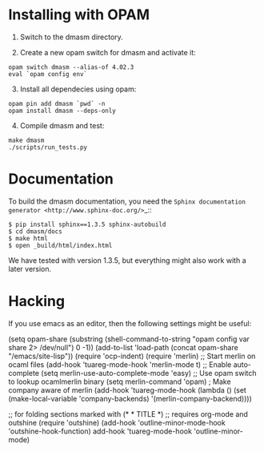 Installing with OPAM
====================

1. Switch to the dmasm directory.

2. Create a new opam switch for dmasm and activate it:

```
opam switch dmasm --alias-of 4.02.3
eval `opam config env`
```

3. Install all dependecies using opam:

```
opam pin add dmasm `pwd` -n
opam install dmasm --deps-only
```

4. Compile dmasm and test:

```
make dmasm
./scripts/run_tests.py
```

Documentation
=============

To build the dmasm documentation, you need the `Sphinx documentation
generator <http://www.sphinx-doc.org/>`_::

    $ pip install sphinx==1.3.5 sphinx-autobuild
    $ cd dmasm/docs
    $ make html
    $ open _build/html/index.html

We have tested with version 1.3.5, but everything might also work with
a later version.

Hacking
=======

If you use emacs as an editor, then the following settings
might be useful:


(setq opam-share
      (substring
       (shell-command-to-string "opam config var share 2> /dev/null") 0 -1))
(add-to-list 'load-path (concat opam-share "/emacs/site-lisp"))
(require 'ocp-indent)
(require 'merlin)
;; Start merlin on ocaml files
(add-hook 'tuareg-mode-hook 'merlin-mode t)
;; Enable auto-complete
(setq merlin-use-auto-complete-mode 'easy)
;; Use opam switch to lookup ocamlmerlin binary
(setq merlin-command 'opam)
; Make company aware of merlin
(add-hook 'tuareg-mode-hook
          (lambda ()
            (set (make-local-variable 'company-backends)
                 '(merlin-company-backend))))

;; for folding sections marked with (* * TITLE *)
;; requires org-mode and outshine
(require 'outshine)
(add-hook 'outline-minor-mode-hook 'outshine-hook-function)
add-hook 'tuareg-mode-hook 'outline-minor-mode)


